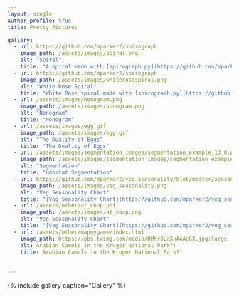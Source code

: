 ```yaml
---
layout: single
author_profile: true
title: Pretty Pictures

gallery:
  - url: https://github.com/mparker2/spirograph
    image_path: /assets/images/spiral.png
    alt: "Spiral"
    title: "A spiral made with [spirograph.py](https://github.com/mparker2/spirograph)"
  - url: https://github.com/mparker2/spirograph
    image_path: /assets/images/whiterosespiral.png
    alt: "White Rose Spiral"
    title: "White Rose spiral made with [spirograph.py](https://github.com/mparker2/spirograph)"
  - url: /assets/images/nonogram.png
    image_path: /assets/images/nonogram.png
    alt: "Nonogram"
    title: "Nonogram"
  - url: /assets/images/egg.gif
    image_path: /assets/images/egg.gif
    alt: "The Duality of Eggs"
    title: "The Duality of Eggs"
  - url: /assets/images/segmentation_images/segmentation_example_13_0.png
    image_path: /assets/images/segmentation_images/segmentation_example_13_0.png
    alt: "Segmentation"
    title: "Habitat Segmentation"
  - url: https://github.com/mparker2/veg_seasonality/blob/master/seasonality.ipynb
    image_path: /assets/images/veg_seasonality.png
    alt: "Veg Seasonality Chart"
    title: "[Veg Seasonality Chart](https://github.com/mparker2/veg_seasonality/blob/master/seasonality.ipynb)"
  - url: /assets/other/at_coup.pdf
    image_path: /assets/images/at_coup.png
    alt: "Veg Seasonality Chart"
    title: "[Veg Seasonality Chart](https://github.com/mparker2/veg_seasonality/blob/master/seasonality.ipynb)"
  - url: /assets/other/mapmygame/index.html
    image_path: https://pbs.twimg.com/media/DMKr8LaXkAAAUGX.jpg:large
    alt: Arabian Camels in the Kruger National Park?!
    title: Arabian Camels in the Kruger National Park?!
    
    
---
```


{% include gallery caption="Gallery" %}
